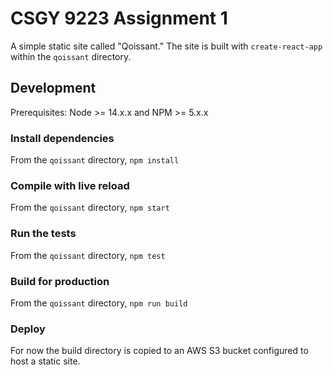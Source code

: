 # CSGY 9223 Assignment 1

A simple static site called "Qoissant."
The site is built with `create-react-app` within the `qoissant` directory.

## Development

Prerequisites: Node >= 14.x.x and NPM >= 5.x.x

### Install dependencies

From the `qoissant` directory, `npm install`

### Compile with live reload

From the `qoissant` directory, `npm start`

### Run the tests

From the `qoissant` directory, `npm test`

### Build for production

From the `qoissant` directory, `npm run build`

### Deploy

For now the build directory is copied to an AWS S3 bucket configured to host a static site.
